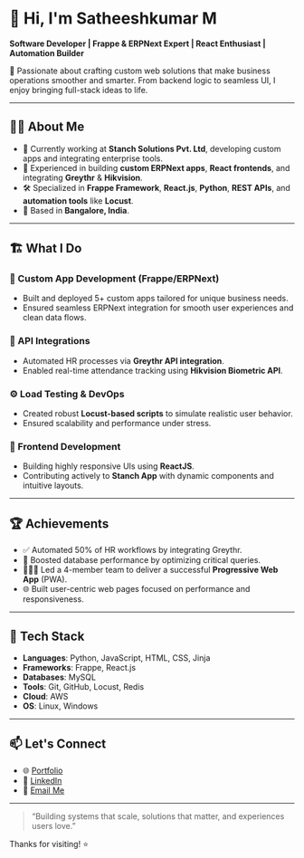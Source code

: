 # 👋 Hi, I'm Satheeshkumar M

**Software Developer | Frappe & ERPNext Expert | React Enthusiast | Automation Builder**

🚀 Passionate about crafting custom web solutions that make business operations smoother and smarter. From backend logic to seamless UI, I enjoy bringing full-stack ideas to life.

---

## 👨‍💻 About Me

- 💼 Currently working at **Stanch Solutions Pvt. Ltd**, developing custom apps and integrating enterprise tools.
- 🧠 Experienced in building **custom ERPNext apps**, **React frontends**, and integrating **Greythr** & **Hikvision**.
- 🛠️ Specialized in **Frappe Framework**, **React.js**, **Python**, **REST APIs**, and **automation tools** like **Locust**.
- 📍 Based in **Bangalore, India**.

---

## 🏗️ What I Do

### 🔧 Custom App Development (Frappe/ERPNext)
- Built and deployed 5+ custom apps tailored for unique business needs.
- Ensured seamless ERPNext integration for smooth user experiences and clean data flows.

### 🧩 API Integrations
- Automated HR processes via **Greythr API integration**.
- Enabled real-time attendance tracking using **Hikvision Biometric API**.

### ⚙️ Load Testing & DevOps
- Created robust **Locust-based scripts** to simulate realistic user behavior.
- Ensured scalability and performance under stress.

### 🎨 Frontend Development
- Building highly responsive UIs using **ReactJS**.
- Contributing actively to **Stanch App** with dynamic components and intuitive layouts.

---

## 🏆 Achievements

- ✅ Automated 50% of HR workflows by integrating Greythr.
- 🚀 Boosted database performance by optimizing critical queries.
- 🧑‍🤝‍🧑 Led a 4-member team to deliver a successful **Progressive Web App** (PWA).
- 🌐 Built user-centric web pages focused on performance and responsiveness.

---

## 🧰 Tech Stack

- **Languages**: Python, JavaScript, HTML, CSS, Jinja
- **Frameworks**: Frappe, React.js
- **Databases**: MySQL
- **Tools**: Git, GitHub, Locust, Redis
- **Cloud**: AWS
- **OS**: Linux, Windows

---

## 📫 Let's Connect

- 🌐 [Portfolio](https://satheeshdev.in/)
- 💼 [LinkedIn](https://www.linkedin.com/in/satheesh-kumar-336612248/)
- 📧 [Email Me](mailto:contact@satheeshdev.in)

---

> “Building systems that scale, solutions that matter, and experiences users love.”

Thanks for visiting! ⭐️
